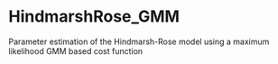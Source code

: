 # HindmarshRose_GMM
Parameter estimation of the Hindmarsh-Rose model using a maximum likelihood GMM based cost function
